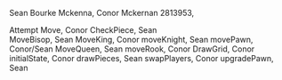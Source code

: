 Sean Bourke Mckenna, Conor Mckernan
2813953, 


Attempt Move, Conor
CheckPiece, Sean	
MoveBisop, Sean
MoveKing, Conor
moveKnight, Sean
movePawn, Conor/Sean
MoveQueen, Sean
moveRook, Conor
DrawGrid, Conor
initialState, Conor
drawPieces, Sean
swapPlayers, Conor
upgradePawn, Sean


